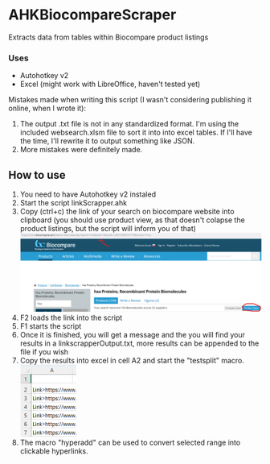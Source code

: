 # AHKBiocompareScraper
Extracts data from tables within Biocompare product listings

### Uses
- Autohotkey v2
- Excel (might work with LibreOffice, haven't tested yet) 

Mistakes made when writing this script (I wasn't considering publishing it online, when I wrote it):
1) The output .txt file is not in any standardized format. I'm using the included websearch.xlsm file to sort it into into excel tables. If I'll have the time, I'll rewrite it to output something like JSON.
2) More mistakes were definitely made.

## How to use
1) You need to have Autohotkey v2 instaled
2) Start the script linkScrapper.ahk
3) Copy (ctrl+c) the link of your search on biocompare website into clipboard (you should use product view, as that doesn't colapse the product listings, but the script will inform you of that)
![product listing](img/scraper1.png)
4) F2 loads the link into the script
5) F1 starts the script
6) Once it is finished, you will get a message and the you will find your results in a linkscrapperOutput.txt, more results can be appended to the file if you wish
7) Copy the results into excel in cell A2 and start the "testsplit" macro.  
![excel](img/scraper2.png)  
8) The macro "hyperadd" can be used to convert selected range into clickable hyperlinks.
